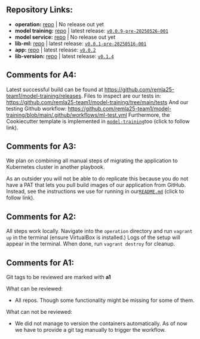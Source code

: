 ## Repository Links:
<!-- REPO LINKS START -->
- **operation:** [repo](https://github.com/remla25-team1/operation) | No release out yet
- **model training:** [repo](https://github.com/remla25-team1/model-training) | latest release: [`v0.0.9-pre-20250526-001`](https://github.com/remla25-team1/model-training/releases/latest)
- **model service:** [repo](https://github.com/remla25-team1/model-service) | No release out yet
- **lib-ml:** [repo](https://github.com/remla25-team1/lib-ml) | latest release: [`v0.0.1-pre-20250516-001`](https://github.com/remla25-team1/lib-ml/releases/latest)
- **app:** [repo](https://github.com/remla25-team1/app) | latest release: [`v0.0.2`](https://github.com/remla25-team1/app/releases/latest)
- **lib-version:** [repo](https://github.com/remla25-team1/lib-version) | latest release: [`v0.1.4`](https://github.com/remla25-team1/lib-version/releases/latest)
<!-- REPO LINKS END -->

## Comments for A4:
Latest successful build can be found at https://github.com/remla25-team1/model-training/releases.
Files to inspect are our tests in: https://github.com/remla25-team1/model-training/tree/main/tests
And our testing Github workflow: https://github.com/remla25-team1/model-training/blob/main/.github/workflows/ml-test.yml
Furthermore, the Cookiecutter template is implemented in [```model-training```](https://github.com/remla25-team1/model-training)too (click to follow link).

## Comments for A3:
We plan on combining all manual steps of migrating the application to Kubernetes cluster in another playbook.

As an outsider you will not be able to do replicate this because you do not have a PAT that lets you pull build images of our application from GitHub. Instead, see the instructions we use for running in our[```README.md```](https://github.com/remla25-team1/operation/blob/main/README.md) (click to follow link).


## Comments for A2:

All steps work locally. Navigate into the ```operation``` directory and run ```vagrant up``` in the terminal (ensure VirtualBox is installed.) Logs of the setup will appear in the terminal. When done, run ```vagrant destroy``` for cleanup.

## Comments for A1:

Git tags to be reviewed are marked with __a1__

What can be reviewed:
- All repos. Though some functionality might be missing for some of them. 

What can not be reviewed:
- We did not manage to version the containers automatically. As of now we have to provide a git tag manually to trigger the workflow.